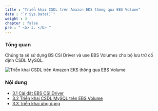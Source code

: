```yaml
---
title : "Triển khai CSDL trên Amazon EKS thông qua EBS Volume"
date : "`r Sys.Date()`"
weight : 3
chapter : false
pre : " <b> 3. </b> "
---
```


### Tổng quan


Chúng ta sẽ sử dụng BS CSI Driver và use EBS Volumes cho bộ lưu trữ cố định CSDL MySQL.

![Triển khai CSDL trên Amazon EKS thông qua EBS Volume](../../images/3.eksdbwithebs/eksebsmysql.png?pc=60pt)

### Nội dung
+ [3.1 Cài đặt EBS CSI Driver](../3-eksdbwithebs/3.1-installcsidriver/)
+ [3.2 Triển khai CSDL MySQL trên EBS Volume](../3-eksdbwithebs/3.2-deploymysqlonebs/)
+ [3.3 Triển khai ứng dụng](../3-eksdbwithebs/3.3-deployappdeployment/)



